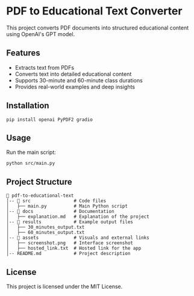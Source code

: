 # PDF to Educational Text Converter

This project converts PDF documents into structured educational content using OpenAI's GPT model. 

## Features
- Extracts text from PDFs
- Converts text into detailed educational content
- Supports 30-minute and 60-minute class durations
- Provides real-world examples and deep insights

## Installation
```
pip install openai PyPDF2 gradio
```

## Usage
Run the main script:
```
python src/main.py
```

## Project Structure
```
📂 pdf-to-educational-text
│-- 📂 src                # Code files
│   ├── main.py          # Main Python script
│-- 📂 docs               # Documentation
│   ├── explanation.md   # Explanation of the project
│-- 📂 results            # Example output files
│   ├── 30_minutes_output.txt
│   ├── 60_minutes_output.txt
│-- 📂 assets             # Visuals and external links
│   ├── screenshot.png   # Interface screenshot
│   ├── hosted_link.txt  # Hosted link for the app
│-- README.md            # Project description
```

## License
This project is licensed under the MIT License.
